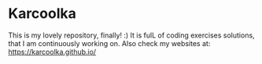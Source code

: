 # Karcoolka
This is my lovely repository, finally! :)
It is fulL of coding exercises solutions, that I am continuously working on.
Also check my websites at: https://karcoolka.github.io/
